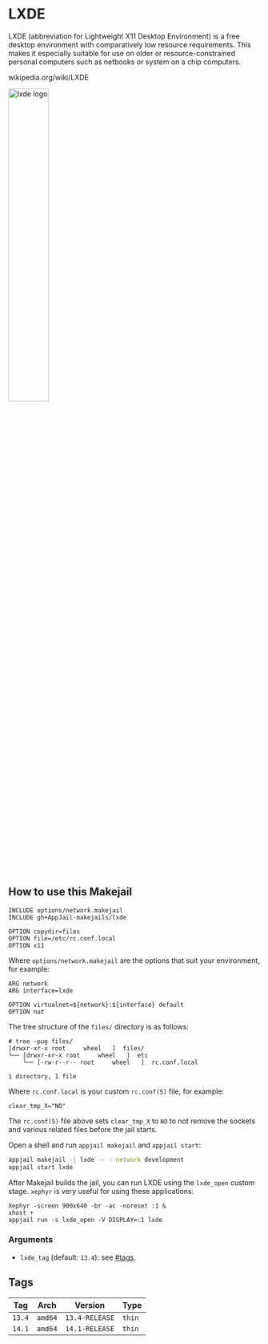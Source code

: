 # LXDE

LXDE (abbreviation for Lightweight X11 Desktop Environment) is a free desktop environment with comparatively low resource requirements. This makes it especially suitable for use on older or resource-constrained personal computers such as netbooks or system on a chip computers. 

wikipedia.org/wiki/LXDE

<img src="https://upload.wikimedia.org/wikipedia/commons/thumb/3/3e/LXDE-logo.svg/800px-LXDE-logo.svg.png" alt="lxde logo" width="40%" height="auto">

## How to use this Makejail

```
INCLUDE options/network.makejail
INCLUDE gh+AppJail-makejails/lxde

OPTION copydir=files
OPTION file=/etc/rc.conf.local
OPTION x11
```

Where `options/network.makejail` are the options that suit your environment, for example:

```
ARG network
ARG interface=lxde

OPTION virtualnet=${network}:${interface} default
OPTION nat
```

The tree structure of the `files/` directory is as follows:

```
# tree -pug files/
[drwxr-xr-x root     wheel   ]  files/
└── [drwxr-xr-x root     wheel   ]  etc
    └── [-rw-r--r-- root     wheel   ]  rc.conf.local

1 directory, 1 file
```

Where `rc.conf.local` is your custom `rc.conf(5)` file, for example:

```
clear_tmp_X="NO"
```

The `rc.conf(5)` file above sets `clear_tmp_X` to `NO` to not remove the sockets and various related files before the jail starts.

Open a shell and run `appjail makejail` and `appjail start`:

```sh
appjail makejail -j lxde -- --network development
appjail start lxde
```

After Makejail builds the jail, you can run LXDE using the `lxde_open` custom stage. `xephyr` is very useful for using these applications:

```
Xephyr -screen 900x640 -br -ac -noreset :1 &
xhost +
appjail run -s lxde_open -V DISPLAY=:1 lxde
```

### Arguments

* `lxde_tag` (default: `13.4`): see [#tags](#tags).

## Tags

| Tag        | Arch    | Version        | Type   |
| ---------- | ------- | -------------- | ------ |
| `13.4`     | `amd64` | `13.4-RELEASE` | `thin` |
| `14.1`     | `amd64` | `14.1-RELEASE` | `thin` |
